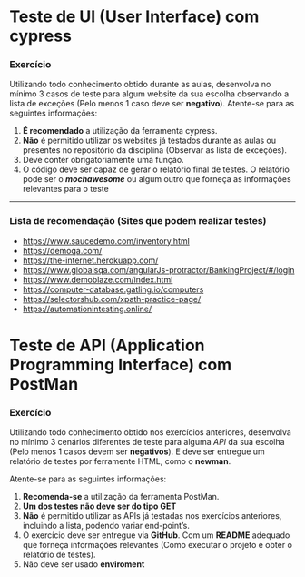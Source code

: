 # Teste de UI (User Interface) com cypress

### Exercício

Utilizando todo conhecimento obtido durante as aulas, desenvolva no
mínimo 3 casos de teste para algum website da sua escolha observando a lista de
exceções (Pelo menos 1 caso deve ser **negativo**). Atente-se para as seguintes informações:

1. **É recomendado** a utilização da ferramenta cypress.
2. **Não** é permitido utilizar os websites já testados durante as aulas ou presentes
   no repositório da disciplina (Observar as lista de exceções).
3. Deve conter obrigatoriamente uma função.
4. O código deve ser capaz de gerar o relatório final de testes. O relatório pode ser
   o **_mochawesome_** ou algum outro que forneça as informações relevantes para o
   teste

---

### Lista de recomendação (Sites que podem realizar testes)

- https://www.saucedemo.com/inventory.html
- https://demoqa.com/
- https://the-internet.herokuapp.com/
- https://www.globalsqa.com/angularJs-protractor/BankingProject/#/login
- https://www.demoblaze.com/index.html
- https://computer-database.gatling.io/computers
- https://selectorshub.com/xpath-practice-page/
- https://automationintesting.online/

# Teste de API (Application Programming Interface) com PostMan

### Exercício

Utilizando todo conhecimento obtido nos exercícios anteriores, desenvolva no
mínimo 3 cenários diferentes de teste para alguma _API_ da sua escolha (Pelo
menos 1 casos devem ser **negativos**). E deve ser entregue um relatório de testes
por ferramente HTML, como o **newman**.

Atente-se para as seguintes informações:

1. **Recomenda-se** a utilização da ferramenta PostMan.
2. **Um dos testes não deve ser do tipo GET**
3. **Não** é permitido utilizar as APIs já testadas nos exercícios anteriores, incluindo
   a lista, podendo variar end-point’s.
4. O exercício deve ser entregue via **GitHub**. Com um **README** adequado que
   forneça informações relevantes (Como executar o projeto e obter o relatório de
   testes).
5. Não deve ser usado **enviroment**
